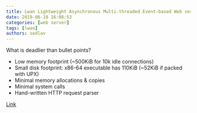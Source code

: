 ```yaml
---
title: Lwan Lightweight Asynchronous Multi-threaded Event-based Web server
date: 2019-06-10 16:08:53
categories: [web server]
tags: [lwan]
authors: sedlav
---
```


What is deadlier than bullet points?

- Low memory footprint (~500KiB for 10k idle connections)
- Small disk footprint: x86-64 executable has 110KiB (~52KiB if packed with UPX)
- Minimal memory allocations & copies
- Minimal system calls
- Hand-written HTTP request parser

[Link](https://lwan.ws/)
